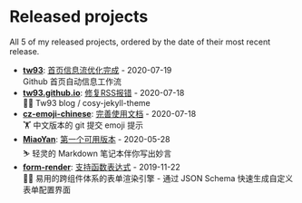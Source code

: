 # Released projects

All <!-- release_count starts -->5<!-- release_count ends --> of my released projects, ordered by the date of their most recent release.

<!-- recent_releases starts -->
* **[tw93](https://github.com/tw93/tw93)**: [首页信息流优化完成](https://github.com/tw93/tw93/releases/tag/V1.0) - 2020-07-19
<br>Github 首页自动信息工作流
* **[tw93.github.io](https://github.com/tw93/tw93.github.io)**: [修复RSS报错](https://github.com/tw93/tw93.github.io/releases/tag/V0.1) - 2020-07-18
<br>🧗‍♂️ Tw93  blog / cosy-jekyll-theme
* **[cz-emoji-chinese](https://github.com/tw93/cz-emoji-chinese)**: [完善使用文档](https://github.com/tw93/cz-emoji-chinese/releases/tag/V0.2.1) - 2020-07-18
<br>🏋 中文版本的 git 提交 emoji 提示
* **[MiaoYan](https://github.com/tw93/MiaoYan)**: [第一个可用版本](https://github.com/tw93/MiaoYan/releases/tag/V0.1) - 2020-05-28
<br>⛷  轻灵的 Markdown 笔记本伴你写出妙言
* **[form-render](https://github.com/alibaba/form-render)**: [支持函数表达式](https://github.com/alibaba/form-render/releases/tag/v0.3.1) - 2019-11-22
<br>🚴‍♀️ 易用的跨组件体系的表单渲染引擎 - 通过 JSON Schema 快速生成自定义表单配置界面 
<!-- recent_releases ends -->
